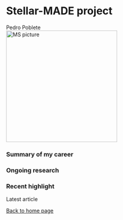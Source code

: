 # Stellar-MADE project

Pedro Poblete  
<img src="https://nicolascuello.github.io/Stellar-MADE/images/picture-MS.jpg" alt="MS picture" width="300"/>

### Summary of my career


### Ongoing research


### Recent highlight

Latest article

[Back to home page](https://nicolascuello.github.io/Stellar-MADE/)

